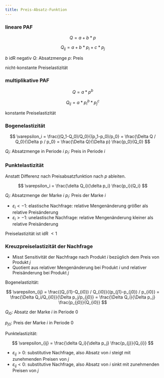 ```yaml
---
title: Preis-Absatz-Funktion
---
```

### lineare PAF
$$
Q = a + b * p
$$

$$
Q_{ij} = a + b * p_i + c * p_j
$$

$b$ idR negativ
$Q$: Absatzmenge
$p$: Preis

nicht-konstante Preiselastizität

### multiplikative PAF 
$$
Q = a * p^b
$$

$$
Q_{ij} = a * p_i^b * p_j^c
$$

konstante Preiselastizität

### Bogenelastizität
$$
\varepsilon_i = \frac{(Q_1-Q_0)/Q_0}{(p_1-p_0)/p_0} = \frac{\Delta Q / Q_0}{\Delta p / p_0} = \frac{\Delta Q}{\Delta p} \frac{p_0}{Q_0}
$$

$Q_i$: Absatzmenge in Periode $i$
$p_i$: Preis in Periode $i$

### Punktelastizität
Anstatt Differenz nach Preisabsatzfunktion nach $p$ ableiten.

$$
\varepsilon_i = \frac{\delta Q_i}{\delta p_i} \frac{p_i}{Q_i} 
$$

$Q_i$: Absatzmenge der Marke $i$
$p_i$: Preis der Marke $i$

- $\varepsilon_i \lt -1$: elastische Nachfrage: relative Mengenänderung größer als relative Preisänderung
- $\varepsilon_i \gt -1$: unelastische Nachfrage: relative Mengenänderung kleiner als relative Preisänderung

Preiselastizität ist idR $\lt 1$

### Kreuzpreiselastizität der Nachfrage
- Misst Sensitivität der Nachfrage nach Produkt $i$ bezüglich dem Preis von Produkt $j$
- Quotient aus relativer Mengenänderung bei Produkt $i$ und relativer Preisänderung bei Produkt $j$

Bogenelastizität:

$$
\varepsilon_{ij} = \frac{(Q_{i1}-Q_{i0}) / Q_{i0}}{(p_{j1}-p_{j0}) / p_{i0}} = \frac{\Delta Q_i/Q_{i0}}{\Delta p_j/p_{j0}} = \frac{\Delta Q_i}{\Delta p_j} \frac{p_{j0}}{Q_{i0}}
$$

$Q_{i0}$: Absatz der Marke $i$ in Periode $0$

$p_{j0}$: Preis der Marke $i$ in Periode $0$

Punktelastizität:

$$
\varepsilon_{ij} = \frac{\delta Q_i}{\delta p_j} \frac{p_{j}}{Q_{i}}
$$

- $\varepsilon_{ij} \gt 0$: substitutive Nachfrage, also Absatz von $i$ steigt mit zunehmenden Preisen von $j$
- $\varepsilon_{ij} \lt 0$: substitutive Nachfrage, also Absatz von $i$ sinkt mit zunehmenden Preisen von $j$
